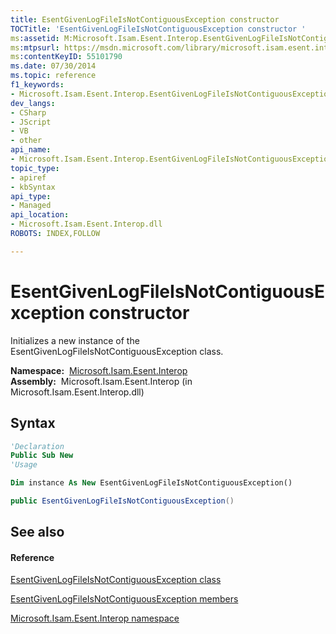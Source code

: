 ```yaml
---
title: EsentGivenLogFileIsNotContiguousException constructor 
TOCTitle: 'EsentGivenLogFileIsNotContiguousException constructor '
ms:assetid: M:Microsoft.Isam.Esent.Interop.EsentGivenLogFileIsNotContiguousException.#ctor
ms:mtpsurl: https://msdn.microsoft.com/library/microsoft.isam.esent.interop.esentgivenlogfileisnotcontiguousexception.esentgivenlogfileisnotcontiguousexception(v=EXCHG.10)
ms:contentKeyID: 55101790
ms.date: 07/30/2014
ms.topic: reference
f1_keywords:
- Microsoft.Isam.Esent.Interop.EsentGivenLogFileIsNotContiguousException.EsentGivenLogFileIsNotContiguousException
dev_langs:
- CSharp
- JScript
- VB
- other
api_name: 
- Microsoft.Isam.Esent.Interop.EsentGivenLogFileIsNotContiguousException..ctor
topic_type: 
- apiref
- kbSyntax
api_type: 
- Managed
api_location: 
- Microsoft.Isam.Esent.Interop.dll
ROBOTS: INDEX,FOLLOW

---
```


# EsentGivenLogFileIsNotContiguousException constructor

Initializes a new instance of the EsentGivenLogFileIsNotContiguousException class.

**Namespace:**  [Microsoft.Isam.Esent.Interop](hh596136\(v=exchg.10\).md)  
**Assembly:**  Microsoft.Isam.Esent.Interop (in Microsoft.Isam.Esent.Interop.dll)

## Syntax

``` vb
'Declaration
Public Sub New
'Usage

Dim instance As New EsentGivenLogFileIsNotContiguousException()
```

``` csharp
public EsentGivenLogFileIsNotContiguousException()
```

## See also

#### Reference

[EsentGivenLogFileIsNotContiguousException class](dn350479\(v=exchg.10\).md)

[EsentGivenLogFileIsNotContiguousException members](dn350424\(v=exchg.10\).md)

[Microsoft.Isam.Esent.Interop namespace](hh596136\(v=exchg.10\).md)

